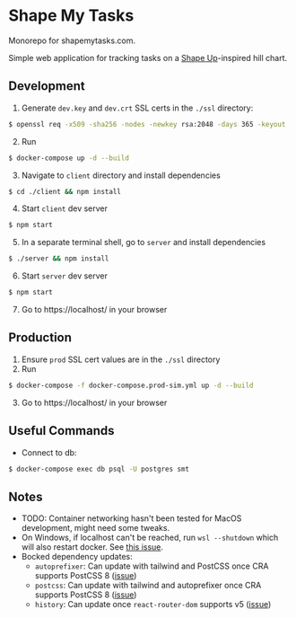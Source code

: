 # Shape My Tasks

Monorepo for shapemytasks.com.

Simple web application for tracking tasks on a [Shape Up](https://basecamp.com/shapeup)-inspired hill chart.

## Development
1. Generate `dev.key` and `dev.crt` SSL certs in the `./ssl` directory:
```bash
$ openssl req -x509 -sha256 -nodes -newkey rsa:2048 -days 365 -keyout ./ssl/dev.key -out ./ssl/dev.crt
```
2. Run
```bash
$ docker-compose up -d --build
```
3. Navigate to `client` directory and install dependencies
```bash
$ cd ./client && npm install
```
4. Start `client` dev server
```bash
$ npm start
```
5. In a separate terminal shell, go to `server` and install dependencies
```bash
$ ./server && npm install
```
6. Start `server` dev server
```bash
$ npm start
```
7. Go to https://localhost/ in your browser

## Production
1. Ensure `prod` SSL cert values are in the `./ssl` directory
2. Run
```bash
$ docker-compose -f docker-compose.prod-sim.yml up -d --build
```
3. Go to https://localhost/ in your browser

## Useful Commands
* Connect to db:
```bash
$ docker-compose exec db psql -U postgres smt
```

## Notes
* TODO: Container networking hasn't been tested for MacOS development, might need some tweaks.
* On Windows, if localhost can't be reached, run `wsl --shutdown` which will also restart docker. See [this issue](https://github.com/microsoft/WSL/issues/4204).
* Bocked dependency updates:
    * `autoprefixer`: Can update with tailwind and PostCSS once CRA supports PostCSS 8 ([issue](https://github.com/facebook/create-react-app/issues/9664))
    * `postcss`: Can update with tailwind and autoprefixer once CRA supports PostCSS 8 ([issue](https://github.com/facebook/create-react-app/issues/9664))
    * `history`: Can update once `react-router-dom` supports v5 ([issue](https://github.com/ReactTraining/history/issues/804))
